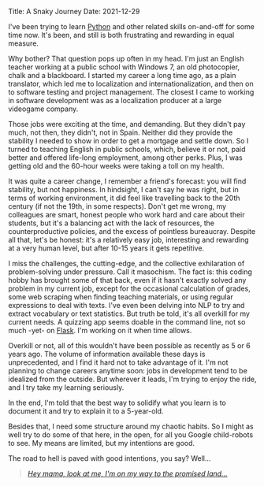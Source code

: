 Title: A Snaky Journey
Date: 2021-12-29


I've been trying to learn [Python](https://www.python.org/) and other related skills on-and-off for some time now. It's been, and still is both frustrating and rewarding in equal measure.

Why bother? That question pops up often in my head. I'm just an English teacher working at a public school with Windows 7, an old photocopier, chalk and a blackboard. I started my career a long time ago, as a plain translator, which led me to localization and internationalization, and then on to software testing and project management. The closest I came to working in software development was as a localization producer at a large videogame company.

Those jobs were exciting at the time, and demanding. But they didn't pay much, not then, they didn't, not in Spain. Neither did they provide the stability I needed to show in order to get a mortgage and settle down. So I turned to teaching English in public schools, which, believe it or not, paid better and offered life-long employment, among other perks. Plus, I was getting old and the 60-hour weeks were taking a toll on my health.

It was quite a career change, I remember a friend's forecast: you will find stability, but not happiness. In hindsight, I can't say he was right, but in terms of working environment, it did feel like travelling back to the 20th century (if not the 19th, in some respects). Don't get me wrong, my colleagues are smart, honest people who work hard and care about their students, but it's a balancing act with the lack of resources, the counterproductive policies, and the excess of pointless bureaucray. Despite all that, let's be honest: it's a relatively easy job, interesting and rewarding at a very human level, but after 10-15 years it gets repetitive.

I miss the challenges, the cutting-edge, and the collective exhilaration of problem-solving under pressure. Call it masochism. The fact is: this coding hobby has brought some of that back, even if it hasn't exactly solved any problem in my current job, except for the occasional calculation of grades, some web scraping when finding teaching materials, or using regular expressions to deal with texts. I've even been delving into NLP to try and extract vocabulary or text statistics. But truth be told, it's all overkill for my current needs. A quizzing app seems doable in the command line, not so much -yet- on [Flask](https://flask.palletsprojects.com/en/2.0.x/). I'm working on it when time allows.

Overkill or not, all of this wouldn't have been possible as recently as 5 or 6 years ago. The volume of information available these days is unprecedented, and I find it hard not to take advantage of it. I'm not planning to change careers anytime soon: jobs in development tend to be idealized from the outside. But wherever it leads, I'm trying to enjoy the ride, and I try take my learning seriously.

In the end, I'm told that the best way to solidify what you learn is to document it and try to explain it to a 5-year-old. 

Besides that, I need some structure around my chaotic habits. So I might as well try to do some of that here, in the open, for all you Google child-robots to see. My means are limited, but my intentions are good. 

The road to hell is paved with good intentions, you say? Well...

> *[Hey mama, look at me, I'm on my way to the promised land...](https://youtu.be/l482T0yNkeo "AC/DC - Highway to Hell")*
